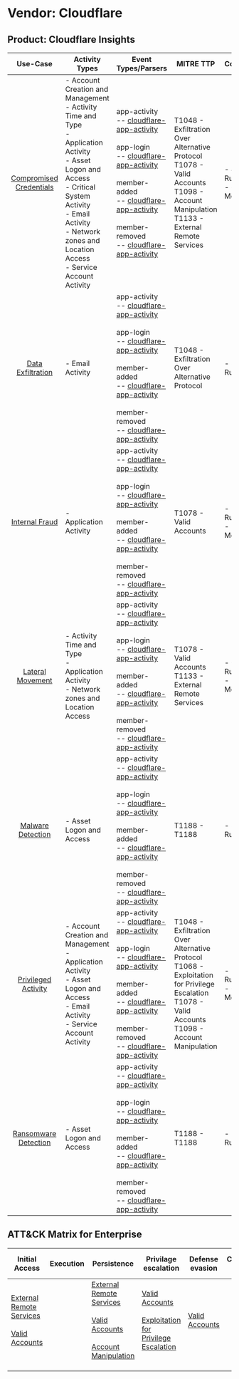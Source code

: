 Vendor: Cloudflare
==================
Product: Cloudflare Insights
----------------------------
|                                 Use-Case                                  | Activity Types                                                                                                                                                                                                                              | Event Types/Parsers                                                                                                                                                                                                                                                                                                                                                                                                                     | MITRE TTP                                                                                                                                                     | Content                    |
|:-------------------------------------------------------------------------:| ------------------------------------------------------------------------------------------------------------------------------------------------------------------------------------------------------------------------------------------- | --------------------------------------------------------------------------------------------------------------------------------------------------------------------------------------------------------------------------------------------------------------------------------------------------------------------------------------------------------------------------------------------------------------------------------------- | ------------------------------------------------------------------------------------------------------------------------------------------------------------- | -------------------------- |
| [Compromised Credentials](../UseCases/usecase_compromised_credentials.md) | - Account Creation and Management<br>- Activity Time  and Type<br>- Application Activity<br>- Asset Logon and Access<br>- Critical System Activity<br>- Email Activity<br>- Network zones and Location Access<br>- Service Account Activity |  app-activity<br> -- [cloudflare-app-activity](../Parsers/parserContent_cloudflare-app-activity.md)<br><br> app-login<br> -- [cloudflare-app-activity](../Parsers/parserContent_cloudflare-app-activity.md)<br><br> member-added<br> -- [cloudflare-app-activity](../Parsers/parserContent_cloudflare-app-activity.md)<br><br> member-removed<br> -- [cloudflare-app-activity](../Parsers/parserContent_cloudflare-app-activity.md)<br> | T1048 - Exfiltration Over Alternative Protocol<br>T1078 - Valid Accounts<br>T1098 - Account Manipulation<br>T1133 - External Remote Services<br>              |  - 42 Rules<br> - 6 Models |
|       [Data Exfiltration](../UseCases/usecase_data_exfiltration.md)       | - Email Activity                                                                                                                                                                                                                            |  app-activity<br> -- [cloudflare-app-activity](../Parsers/parserContent_cloudflare-app-activity.md)<br><br> app-login<br> -- [cloudflare-app-activity](../Parsers/parserContent_cloudflare-app-activity.md)<br><br> member-added<br> -- [cloudflare-app-activity](../Parsers/parserContent_cloudflare-app-activity.md)<br><br> member-removed<br> -- [cloudflare-app-activity](../Parsers/parserContent_cloudflare-app-activity.md)<br> | T1048 - Exfiltration Over Alternative Protocol<br>                                                                                                            |  - 3 Rules<br>             |
|          [Internal Fraud](../UseCases/usecase_internal_fraud.md)          | - Application Activity                                                                                                                                                                                                                      |  app-activity<br> -- [cloudflare-app-activity](../Parsers/parserContent_cloudflare-app-activity.md)<br><br> app-login<br> -- [cloudflare-app-activity](../Parsers/parserContent_cloudflare-app-activity.md)<br><br> member-added<br> -- [cloudflare-app-activity](../Parsers/parserContent_cloudflare-app-activity.md)<br><br> member-removed<br> -- [cloudflare-app-activity](../Parsers/parserContent_cloudflare-app-activity.md)<br> | T1078 - Valid Accounts<br>                                                                                                                                    |  - 13 Rules<br> - 1 Models |
|        [Lateral Movement](../UseCases/usecase_lateral_movement.md)        | - Activity Time  and Type<br>- Application Activity<br>- Network zones and Location Access                                                                                                                                                  |  app-activity<br> -- [cloudflare-app-activity](../Parsers/parserContent_cloudflare-app-activity.md)<br><br> app-login<br> -- [cloudflare-app-activity](../Parsers/parserContent_cloudflare-app-activity.md)<br><br> member-added<br> -- [cloudflare-app-activity](../Parsers/parserContent_cloudflare-app-activity.md)<br><br> member-removed<br> -- [cloudflare-app-activity](../Parsers/parserContent_cloudflare-app-activity.md)<br> | T1078 - Valid Accounts<br>T1133 - External Remote Services<br>                                                                                                |  - 6 Rules<br> - 1 Models  |
|       [Malware Detection](../UseCases/usecase_malware_detection.md)       | - Asset Logon and Access                                                                                                                                                                                                                    |  app-activity<br> -- [cloudflare-app-activity](../Parsers/parserContent_cloudflare-app-activity.md)<br><br> app-login<br> -- [cloudflare-app-activity](../Parsers/parserContent_cloudflare-app-activity.md)<br><br> member-added<br> -- [cloudflare-app-activity](../Parsers/parserContent_cloudflare-app-activity.md)<br><br> member-removed<br> -- [cloudflare-app-activity](../Parsers/parserContent_cloudflare-app-activity.md)<br> | T1188 - T1188<br>                                                                                                                                             |  - 3 Rules<br>             |
|     [Privileged Activity](../UseCases/usecase_privileged_activity.md)     | - Account Creation and Management<br>- Application Activity<br>- Asset Logon and Access<br>- Email Activity<br>- Service Account Activity                                                                                                   |  app-activity<br> -- [cloudflare-app-activity](../Parsers/parserContent_cloudflare-app-activity.md)<br><br> app-login<br> -- [cloudflare-app-activity](../Parsers/parserContent_cloudflare-app-activity.md)<br><br> member-added<br> -- [cloudflare-app-activity](../Parsers/parserContent_cloudflare-app-activity.md)<br><br> member-removed<br> -- [cloudflare-app-activity](../Parsers/parserContent_cloudflare-app-activity.md)<br> | T1048 - Exfiltration Over Alternative Protocol<br>T1068 - Exploitation for Privilege Escalation<br>T1078 - Valid Accounts<br>T1098 - Account Manipulation<br> |  - 15 Rules<br> - 6 Models |
|    [Ransomware Detection](../UseCases/usecase_ransomware_detection.md)    | - Asset Logon and Access                                                                                                                                                                                                                    |  app-activity<br> -- [cloudflare-app-activity](../Parsers/parserContent_cloudflare-app-activity.md)<br><br> app-login<br> -- [cloudflare-app-activity](../Parsers/parserContent_cloudflare-app-activity.md)<br><br> member-added<br> -- [cloudflare-app-activity](../Parsers/parserContent_cloudflare-app-activity.md)<br><br> member-removed<br> -- [cloudflare-app-activity](../Parsers/parserContent_cloudflare-app-activity.md)<br> | T1188 - T1188<br>                                                                                                                                             |  - 3 Rules<br>             |

ATT&CK Matrix for Enterprise
----------------------------
| Initial Access                                                                                                                                   | Execution | Persistence                                                                                                                                                                                                               | Privilage escalation                                                                                                                                          | Defense evasion                                                     | Credential Access | Discovery | Lateral Movement | Collection | Command and Control | Exfiltration                                                                                | Impact |
| ------------------------------------------------------------------------------------------------------------------------------------------------ | --------- | ------------------------------------------------------------------------------------------------------------------------------------------------------------------------------------------------------------------------- | ------------------------------------------------------------------------------------------------------------------------------------------------------------- | ------------------------------------------------------------------- | ----------------- | --------- | ---------------- | ---------- | ------------------- | ------------------------------------------------------------------------------------------- | ------ |
| [External Remote Services](https://attack.mitre.org/techniques/T1133)<br><br>[Valid Accounts](https://attack.mitre.org/techniques/T1078)<br><br> |           | [External Remote Services](https://attack.mitre.org/techniques/T1133)<br><br>[Valid Accounts](https://attack.mitre.org/techniques/T1078)<br><br>[Account Manipulation](https://attack.mitre.org/techniques/T1098)<br><br> | [Valid Accounts](https://attack.mitre.org/techniques/T1078)<br><br>[Exploitation for Privilege Escalation](https://attack.mitre.org/techniques/T1068)<br><br> | [Valid Accounts](https://attack.mitre.org/techniques/T1078)<br><br> |                   |           |                  |            |                     | [Exfiltration Over Alternative Protocol](https://attack.mitre.org/techniques/T1048)<br><br> |        |